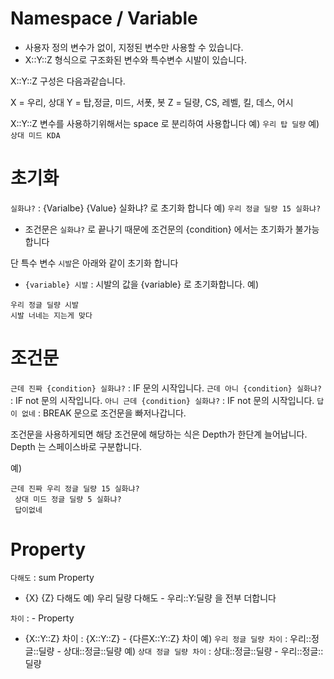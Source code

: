 # Namespace / Variable
- 사용자 정의 변수가 없이, 지정된 변수만 사용할 수 있습니다.
- X::Y::Z 형식으로 구조화된 변수와 특수변수 시발이 있습니다.

X::Y::Z 구성은 다음과같습니다.

X = 우리, 상대
Y = 탑,정글, 미드, 서폿, 봇
Z = 딜량, CS, 레벨, 킬, 데스, 어시

X::Y::Z 변수를 사용하기위해서는 space 로 분리하여 사용합니다
예) `우리 탑 딜량`
예) `상대 미드 KDA`

# 초기화
`실화냐?` : {Varialbe} {Value} 실화냐? 로 초기화 합니다
예) `우리 정글 딜량 15 실화냐?`

- 조건문은 `실화냐?` 로 끝나기 때문에 조건문의 {condition} 에서는 초기화가 불가능합니다

단 특수 변수 `시발`은 아래와 같이 초기화 합니다
- `{variable} 시발` : 시발의 값을 {variable} 로 초기화합니다.
예) 

```
우리 정글 딜량 시발
시발 너네는 지는게 맞다
```

# 조건문
`근데 진짜 {condition} 실화냐?` : IF 문의 시작입니다.
`근데 아니 {condition} 실화냐?` : IF not 문의 시작입니다.
`아니 근데 {condition} 실화냐?` : IF not 문의 시작입니다.
`답이 없네` : BREAK 문으로 조건문을 빠저나갑니다.

조건문을 사용하게되면 해당 조건문에 해당하는 식은 Depth가 한단계 늘어납니다. Depth 는 스페이스바로 구분합니다.

예)
```
근데 진짜 우리 정글 딜량 15 실화냐?
 상대 미드 정글 딜량 5 실화냐?
 답이없네
```

# Property
`다해도`  : sum Property
- {X} {Z} 다해도 
예) 우리 딜량 다해도 - 우리::Y:딜량 을 전부 더합니다

`차이` : - Property
- {X::Y::Z} 차이 : {X::Y::Z} - {다른X::Y::Z} 차이
예) `우리 정글 딜량 차이` : 우리::정글::딜량 - 상대::정글::딜량
예) `상대 정글 딜량 차이` : 상대::정글::딜량 - 우리::정글::딜량
